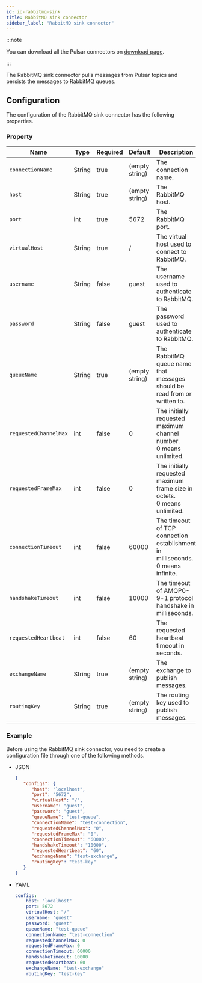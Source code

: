 ```yaml
---
id: io-rabbitmq-sink
title: RabbitMQ sink connector
sidebar_label: "RabbitMQ sink connector"
---
```


:::note

You can download all the Pulsar connectors on [download page](pathname:///download).

:::

The RabbitMQ sink connector pulls messages from Pulsar topics and persists the messages to RabbitMQ queues.

## Configuration

The configuration of the RabbitMQ sink connector has the following properties.

### Property

| Name                  | Type   | Required | Default        | Description                                                                          |
|-----------------------|--------|----------|----------------|--------------------------------------------------------------------------------------|
| `connectionName`      | String | true     | (empty string) | The connection name.                                                                 |
| `host`                | String | true     | (empty string) | The RabbitMQ host.                                                                   |
| `port`                | int    | true     | 5672           | The RabbitMQ port.                                                                   |
| `virtualHost`         | String | true     | /              | The virtual host used to connect to RabbitMQ.                                        |
| `username`            | String | false    | guest          | The username used to authenticate to RabbitMQ.                                       |
| `password`            | String | false    | guest          | The password used to authenticate to RabbitMQ.                                       |
| `queueName`           | String | true     | (empty string) | The RabbitMQ queue name that messages should be read from or written to.             |
| `requestedChannelMax` | int    | false    | 0              | The initially requested maximum channel number. <br/> 0 means unlimited.             |
| `requestedFrameMax`   | int    | false    | 0              | The initially requested maximum frame size in octets. <br/> 0 means unlimited.       |
| `connectionTimeout`   | int    | false    | 60000          | The timeout of TCP connection establishment in milliseconds. <br/> 0 means infinite. |
| `handshakeTimeout`    | int    | false    | 10000          | The timeout of AMQP0-9-1 protocol handshake in milliseconds.                         |
| `requestedHeartbeat`  | int    | false    | 60             | The requested heartbeat timeout in seconds.                                          |
| `exchangeName`        | String | true     | (empty string) | The exchange to publish messages.                                                    |
| `routingKey`          | String | true     | (empty string) | The routing key used to publish messages.                                            |

### Example

Before using the RabbitMQ sink connector, you need to create a configuration file through one of the following methods.

* JSON

  ```json
  {
     "configs": {
        "host": "localhost",
        "port": "5672",
        "virtualHost": "/",
        "username": "guest",
        "password": "guest",
        "queueName": "test-queue",
        "connectionName": "test-connection",
        "requestedChannelMax": "0",
        "requestedFrameMax": "0",
        "connectionTimeout": "60000",
        "handshakeTimeout": "10000",
        "requestedHeartbeat": "60",
        "exchangeName": "test-exchange",
        "routingKey": "test-key"
     }
  }
  ```

* YAML

  ```yaml
  configs:
      host: "localhost"
      port: 5672
      virtualHost: "/"
      username: "guest"
      password: "guest"
      queueName: "test-queue"
      connectionName: "test-connection"
      requestedChannelMax: 0
      requestedFrameMax: 0
      connectionTimeout: 60000
      handshakeTimeout: 10000
      requestedHeartbeat: 60
      exchangeName: "test-exchange"
      routingKey: "test-key"
  ```

